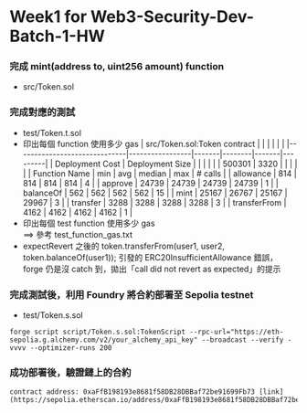 # Week1 for Web3-Security-Dev-Batch-1-HW

### 完成 mint(address to, uint256 amount) function
- src/Token.sol

### 完成對應的測試
- test/Token.t.sol
- 印出每個 function 使用多少 gas
  | src/Token.sol:Token contract |                 |       |        |       |         |
  |------------------------------|-----------------|-------|--------|-------|---------|
  | Deployment Cost              | Deployment Size |       |        |       |         |
  | 500301                       | 3320            |       |        |       |         |
  | Function Name                | min             | avg   | median | max   | # calls |
  | allowance                    | 814             | 814   | 814    | 814   | 4       |
  | approve                      | 24739           | 24739 | 24739  | 24739 | 1       |
  | balanceOf                    | 562             | 562   | 562    | 562   | 15      |
  | mint                         | 25167           | 26767 | 25167  | 29967 | 3       |
  | transfer                     | 3288            | 3288  | 3288   | 3288  | 3       |
  | transferFrom                 | 4162            | 4162  | 4162   | 4162  | 1       |
- 印出每個 test function 使用多少 gas  
  ==> 參考 test_function_gas.txt
- expectRevert 之後的 token.transferFrom(user1, user2, token.balanceOf(user1)); 引發的 ERC20InsufficientAllowance 錯誤，forge 仍是沒 catch 到，拋出「call did not revert as expected」的提示

### 完成測試後，利用 Foundry 將合約部署至 Sepolia testnet
- test/Token.s.sol
```
forge script script/Token.s.sol:TokenScript --rpc-url="https://eth-sepolia.g.alchemy.com/v2/your_alchemy_api_key" --broadcast --verify -vvvv --optimizer-runs 200
```

### 成功部署後，驗證鏈上的合約
```
contract address: 0xaFfB198193e8681f58DB28DBBaf72be91699Fb73 [link](https://sepolia.etherscan.io/address/0xaFfB198193e8681f58DB28DBBaf72be91699Fb73)
```